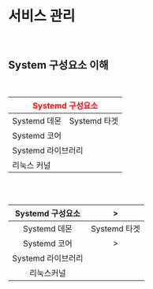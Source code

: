 # 서비스 관리

<br />

## System 구성요소 이해

<br />

<table>
	<thead style="color:red;">
		<tr>
			<th colspan="2">Systemd 구성요소</th>
		</tr>
	</thead>
	<tbody>
		<tr>
			<td> Systemd 데몬</td>
			<td> Systemd 타겟</td>
		<tr>
		<tr>
			<td colspan="2"> Systemd 코어</td>
		<tr>
		<tr>
			<td colspan="2"> Systemd 라이브러리</td>
		<tr>
		<tr>
			<td colspan="2"> 리눅스 커널</td>
		<tr>
	</tbody>
<table>

<br />
	

| 			Systemd 구성요소 		 |> |
| :----------: |:-----------: |
| Systemd 데몬 | Systemd 타겟 |
| 			Systemd 코어         |>|
| 		 Systemd 라이브러리    | |
|      		리눅스커널         | |

<br />



